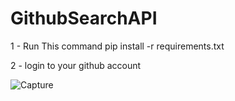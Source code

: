 # GithubSearchAPI

1 - Run This command pip install -r requirements.txt

2 - login to your github account 


![Capture](https://user-images.githubusercontent.com/97635681/159146956-8d84f91e-e328-4313-ac04-bb54baff82bd.JPG)

